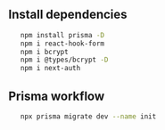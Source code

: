 ## Install dependencies

```bash
   npm install prisma -D
   npm i react-hook-form
   npm i bcrypt
   npm i @types/bcrypt -D
   npm i next-auth

```

## Prisma workflow

```bash
   npx prisma migrate dev --name init
```
